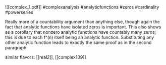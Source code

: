 ![[complex_1.pdf]] #complexanalysis #analyticfunctions #zeros #cardinality #powerseries

Really more of a countability argument than anything else, though again the fact that analytic functions have isolated zeros is important. This also shows as a corollary that nonzero analytic functions have countably many zeros; this is due to each f^(n) itself being an analytic function. Substituting any other analytic function leads to exactly the same proof as in the second paragraph.

similar flavors: [[real2]], [[complex109]]